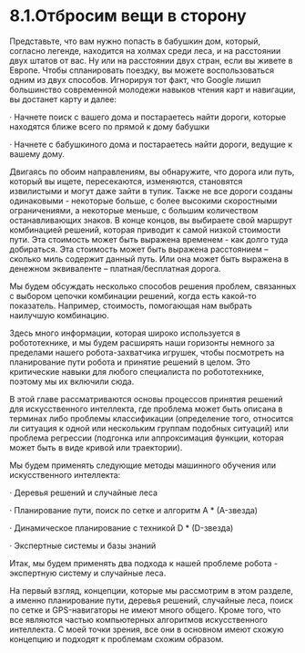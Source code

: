 # 8.1.Отбросим вещи в сторону

Представьте, что вам нужно попасть в бабушкин дом, который, согласно легенде, находится на холмах среди леса, и на расстоянии двух штатов от вас. Ну или на расстоянии двух стран, если вы живете в Европе. Чтобы спланировать поездку, вы можете воспользоваться одним из двух способов. Игнорируя тот факт, что Google лишил большинство современной молодежи навыков чтения карт и навигации, вы достанет карту и далее:

·        Начнете поиск с вашего дома и постараетесь найти дороги, которые находятся ближе всего по прямой к дому бабушки

·        Начнете с бабушкиного дома и постараетесь найти дороги, ведущие к вашему дому.

Двигаясь по обоим направлениям, вы обнаружите, что дорога или путь, который вы ищете, пересекаются, изменяются, становятся извилистыми и могут даже зайти в тупик. Также не все дороги созданы одинаковыми - некоторые больше, с более высокими скоростными ограничениями, а некоторые меньше, с большим количеством останавливающих знаков. В конце концов, вы выбираете свой маршрут комбинацией решений, которая приводит к самой низкой стоимости пути.  Эта стоимость может быть выражена временем - как долго туда добираться. Эта стоимость может быть выражена расстоянием – сколько миль содержит данный путь. Или она может быть выражена в денежном эквиваленте – платная/бесплатная дорога.

Мы будем обсуждать несколько способов решения проблем, связанных с выбором цепочки комбинации решений, когда есть какой-то показатель. Например, стоимость, помогающая нам выбрать наилучшую комбинацию.

Здесь много информации, которая широко используется в робототехнике, и мы будем расширять наши горизонты немного за пределами нашего робота-захватчика игрушек, чтобы посмотреть на планирование пути робота и принятие решений в целом. Это критические навыки для любого специалиста по робототехнике, поэтому мы их включили сюда.

В этой главе рассматриваются основы процессов принятия решений для искусственного интеллекта, где проблема может быть описана в терминах либо проблемы классификации \(определение того, относится ли ситуация к одной или нескольким группам подобных ситуаций\) или проблема регрессии \(подгонка или аппроксимация функции, которая может быть в виде кривой или траектории\).

Мы будем применять следующие методы машинного обучения или искусственного интеллекта:

·        Деревья решений и случайные леса

·        Планирование пути, поиск по сетке и алгоритм A \* \(A-звезда\)

·        Динамическое планирование с техникой D \* \(D-звезда\)

·        Экспертные системы и базы знаний

Итак, мы будем применять два подхода к нашей проблеме робота - экспертную систему и случайные леса.

На первый взгляд, концепции, которые мы рассмотрим в этом разделе, а именно планирование пути, деревья решений, случайные леса, поиск по сетке и GPS-навигаторы не имеют много общего. Кроме того, что все являются частью компьютерных алгоритмов искусственного интеллекта. С моей точки зрения, все они в основном имеют схожую концепцию и подходят к проблемам схожим образом.

